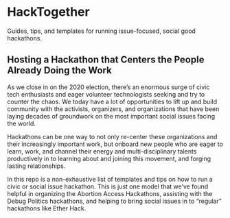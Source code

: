 # HackTogether

Guides, tips, and templates for running issue-focused, social good hackathons.

## Hosting a Hackathon that Centers the People Already Doing the Work

As we close in on the 2020 election, there’s an enormous surge of civic tech enthusiasts and eager volunteer technologists seeking and try to counter the chaos. We today have a lot of opportunities to lift up and build community with the activists, organizers, and organizations that have been laying decades of groundwork on the most important social issues facing the world.

Hackathons can be one way to not only re-center these organizations and their increasingly important work, but onboard new people who are eager to learn, work, and channel their energy and multi-disciplinary talents productively in to learning about and joining this movement, and forging lasting relationships.

In this repo is a non-exhaustive list of templates and tips on how to run a civic or social issue hackathon. This is just one model that we’ve found helpful in organizing the Abortion Access Hackathons, assisting with the Debug Politics hackathons, and helping to bring social issues in to “regular” hackathons like Ether Hack.

